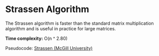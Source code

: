 # Strassen Algorithm

The Strassen algorithm is faster than the standard matrix multiplication algorithm and is useful in practice for large matrices.

**Time complexity:** O(n ^ 2.80)

Pseudocode: [Strassen (McGill University)](http://www.cs.mcgill.ca/~pnguyen/251F09/matrix-mult.pdf)
